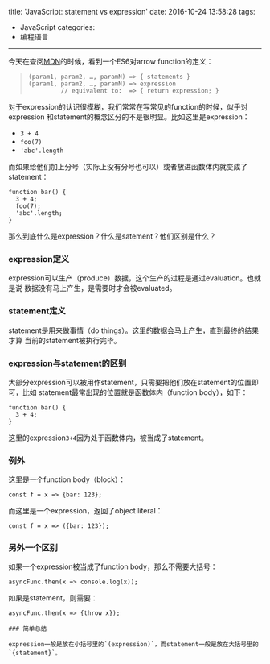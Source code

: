 title: 'JavaScript: statement vs expression'
date: 2016-10-24 13:58:28
tags:
- JavaScript
categories:
- 编程语言
---

今天在查阅[MDN](https://developer.mozilla.org/en-US/docs/Web/JavaScript/Reference/Functions/Arrow_functions)的时候，看到一个ES6对arrow function的定义：

> ```
> (param1, param2, …, paramN) => { statements }
> (param1, param2, …, paramN) => expression
>          // equivalent to:  => { return expression; }
> ```

对于expression的认识很模糊，我们常常在写常见的function的时候，似乎对expression
和statement的概念区分的不是很明显。比如这里是expression：
- `3 + 4`
- `foo(7)`
- `'abc'.length`

而如果给他们加上分号（实际上没有分号也可以）或者放进函数体内就变成了statement：
```
function bar() {
  3 + 4;
  foo(7);
  'abc'.length;
}
```

那么到底什么是expression？什么是satement？他们区别是什么？

### expression定义

expression可以生产（produce）数据，这个生产的过程是通过evaluation。也就是说
数据没有马上产生，是需要时才会被evaluated。

### statement定义

statement是用来做事情（do things）。这里的数据会马上产生，直到最终的结果才算
当前的statement被执行完毕。

### expression与statement的区别

大部分expression可以被用作statement，只需要把他们放在statement的位置即可，比如
statement最常出现的位置就是函数体内（function body），如下：

```
function bar() {
  3 + 4;
}
```

这里的expression`3+4`因为处于函数体内，被当成了statement。

### 例外

这里是一个function body（block）：
```
const f = x => {bar: 123};
```

而这里是一个expression，返回了object literal：
```
const f = x => ({bar: 123});
```

### 另外一个区别

如果一个expression被当成了function body，那么不需要大括号：
```
asyncFunc.then(x => console.log(x));
```

如果是statement，则需要：
```
asyncFunc.then(x => {throw x});

### 简单总结

expression一般是放在小括号里的`(expression)`，而statement一般是放在大括号里的`{statement}`。